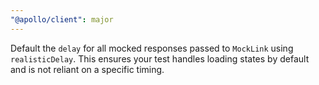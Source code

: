 ```yaml
---
"@apollo/client": major
---
```


Default the `delay` for all mocked responses passed to `MockLink` using `realisticDelay`. This ensures your test handles loading states by default and is not reliant on a specific timing.
